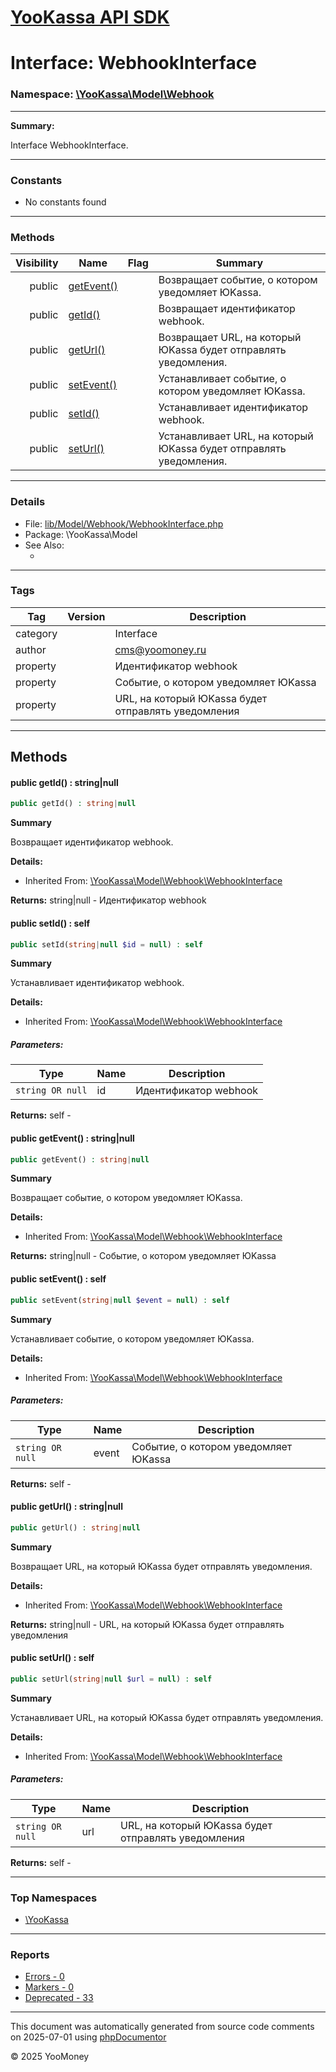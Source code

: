 # [YooKassa API SDK](../home.md)

# Interface: WebhookInterface
### Namespace: [\YooKassa\Model\Webhook](../namespaces/yookassa-model-webhook.md)
---
**Summary:**

Interface WebhookInterface.

---
### Constants
* No constants found

---
### Methods
| Visibility | Name | Flag | Summary |
| ----------:| ---- | ---- | ------- |
| public | [getEvent()](../classes/YooKassa-Model-Webhook-WebhookInterface.md#method_getEvent) |  | Возвращает событие, о котором уведомляет ЮKassa. |
| public | [getId()](../classes/YooKassa-Model-Webhook-WebhookInterface.md#method_getId) |  | Возвращает идентификатор webhook. |
| public | [getUrl()](../classes/YooKassa-Model-Webhook-WebhookInterface.md#method_getUrl) |  | Возвращает URL, на который ЮKassa будет отправлять уведомления. |
| public | [setEvent()](../classes/YooKassa-Model-Webhook-WebhookInterface.md#method_setEvent) |  | Устанавливает событие, о котором уведомляет ЮKassa. |
| public | [setId()](../classes/YooKassa-Model-Webhook-WebhookInterface.md#method_setId) |  | Устанавливает идентификатор webhook. |
| public | [setUrl()](../classes/YooKassa-Model-Webhook-WebhookInterface.md#method_setUrl) |  | Устанавливает URL, на который ЮKassa будет отправлять уведомления. |

---
### Details
* File: [lib/Model/Webhook/WebhookInterface.php](../../lib/Model/Webhook/WebhookInterface.php)
* Package: \YooKassa\Model
* See Also:
  * [](https://yookassa.ru/developers/api)

---
### Tags
| Tag | Version | Description |
| --- | ------- | ----------- |
| category |  | Interface |
| author |  | cms@yoomoney.ru |
| property |  | Идентификатор webhook |
| property |  | Событие, о котором уведомляет ЮKassa |
| property |  | URL, на который ЮKassa будет отправлять уведомления |

---
## Methods
<a name="method_getId" class="anchor"></a>
#### public getId() : string|null

```php
public getId() : string|null
```

**Summary**

Возвращает идентификатор webhook.

**Details:**
* Inherited From: [\YooKassa\Model\Webhook\WebhookInterface](../classes/YooKassa-Model-Webhook-WebhookInterface.md)

**Returns:** string|null - Идентификатор webhook


<a name="method_setId" class="anchor"></a>
#### public setId() : self

```php
public setId(string|null $id = null) : self
```

**Summary**

Устанавливает идентификатор webhook.

**Details:**
* Inherited From: [\YooKassa\Model\Webhook\WebhookInterface](../classes/YooKassa-Model-Webhook-WebhookInterface.md)

##### Parameters:
| Type | Name | Description |
| ---- | ---- | ----------- |
| <code lang="php">string OR null</code> | id  | Идентификатор webhook |

**Returns:** self - 


<a name="method_getEvent" class="anchor"></a>
#### public getEvent() : string|null

```php
public getEvent() : string|null
```

**Summary**

Возвращает событие, о котором уведомляет ЮKassa.

**Details:**
* Inherited From: [\YooKassa\Model\Webhook\WebhookInterface](../classes/YooKassa-Model-Webhook-WebhookInterface.md)

**Returns:** string|null - Событие, о котором уведомляет ЮKassa


<a name="method_setEvent" class="anchor"></a>
#### public setEvent() : self

```php
public setEvent(string|null $event = null) : self
```

**Summary**

Устанавливает событие, о котором уведомляет ЮKassa.

**Details:**
* Inherited From: [\YooKassa\Model\Webhook\WebhookInterface](../classes/YooKassa-Model-Webhook-WebhookInterface.md)

##### Parameters:
| Type | Name | Description |
| ---- | ---- | ----------- |
| <code lang="php">string OR null</code> | event  | Событие, о котором уведомляет ЮKassa |

**Returns:** self - 


<a name="method_getUrl" class="anchor"></a>
#### public getUrl() : string|null

```php
public getUrl() : string|null
```

**Summary**

Возвращает URL, на который ЮKassa будет отправлять уведомления.

**Details:**
* Inherited From: [\YooKassa\Model\Webhook\WebhookInterface](../classes/YooKassa-Model-Webhook-WebhookInterface.md)

**Returns:** string|null - URL, на который ЮKassa будет отправлять уведомления


<a name="method_setUrl" class="anchor"></a>
#### public setUrl() : self

```php
public setUrl(string|null $url = null) : self
```

**Summary**

Устанавливает URL, на который ЮKassa будет отправлять уведомления.

**Details:**
* Inherited From: [\YooKassa\Model\Webhook\WebhookInterface](../classes/YooKassa-Model-Webhook-WebhookInterface.md)

##### Parameters:
| Type | Name | Description |
| ---- | ---- | ----------- |
| <code lang="php">string OR null</code> | url  | URL, на который ЮKassa будет отправлять уведомления |

**Returns:** self - 




---

### Top Namespaces

* [\YooKassa](../namespaces/yookassa.md)

---

### Reports
* [Errors - 0](../reports/errors.md)
* [Markers - 0](../reports/markers.md)
* [Deprecated - 33](../reports/deprecated.md)

---

This document was automatically generated from source code comments on 2025-07-01 using [phpDocumentor](http://www.phpdoc.org/)

&copy; 2025 YooMoney